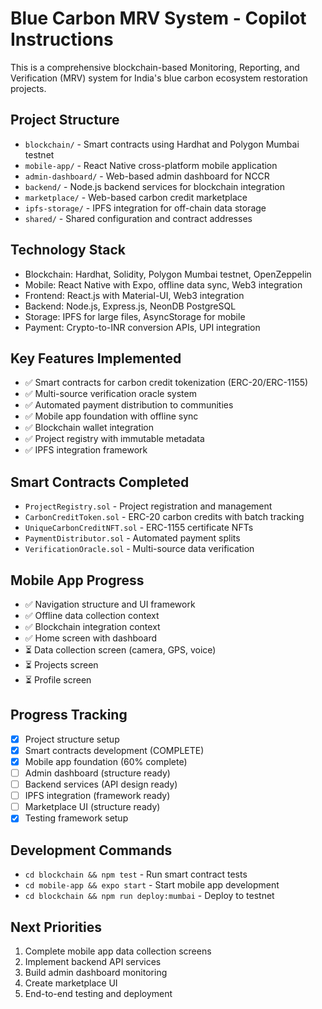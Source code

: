 # Blue Carbon MRV System - Copilot Instructions

This is a comprehensive blockchain-based Monitoring, Reporting, and Verification (MRV) system for India's blue carbon ecosystem restoration projects.

## Project Structure
- `blockchain/` - Smart contracts using Hardhat and Polygon Mumbai testnet
- `mobile-app/` - React Native cross-platform mobile application
- `admin-dashboard/` - Web-based admin dashboard for NCCR
- `backend/` - Node.js backend services for blockchain integration
- `marketplace/` - Web-based carbon credit marketplace
- `ipfs-storage/` - IPFS integration for off-chain data storage
- `shared/` - Shared configuration and contract addresses

## Technology Stack
- Blockchain: Hardhat, Solidity, Polygon Mumbai testnet, OpenZeppelin
- Mobile: React Native with Expo, offline data sync, Web3 integration
- Frontend: React.js with Material-UI, Web3 integration
- Backend: Node.js, Express.js, NeonDB PostgreSQL
- Storage: IPFS for large files, AsyncStorage for mobile
- Payment: Crypto-to-INR conversion APIs, UPI integration

## Key Features Implemented
- ✅ Smart contracts for carbon credit tokenization (ERC-20/ERC-1155)
- ✅ Multi-source verification oracle system
- ✅ Automated payment distribution to communities
- ✅ Mobile app foundation with offline sync
- ✅ Blockchain wallet integration
- ✅ Project registry with immutable metadata
- ✅ IPFS integration framework

## Smart Contracts Completed
- `ProjectRegistry.sol` - Project registration and management
- `CarbonCreditToken.sol` - ERC-20 carbon credits with batch tracking
- `UniqueCarbonCreditNFT.sol` - ERC-1155 certificate NFTs
- `PaymentDistributor.sol` - Automated payment splits
- `VerificationOracle.sol` - Multi-source data verification

## Mobile App Progress
- ✅ Navigation structure and UI framework
- ✅ Offline data collection context
- ✅ Blockchain integration context
- ✅ Home screen with dashboard
- ⏳ Data collection screen (camera, GPS, voice)
- ⏳ Projects screen
- ⏳ Profile screen

## Progress Tracking
- [x] Project structure setup
- [x] Smart contracts development (COMPLETE)
- [x] Mobile app foundation (60% complete)
- [ ] Admin dashboard (structure ready)
- [ ] Backend services (API design ready)
- [ ] IPFS integration (framework ready)
- [ ] Marketplace UI (structure ready)
- [x] Testing framework setup

## Development Commands
- `cd blockchain && npm test` - Run smart contract tests
- `cd mobile-app && expo start` - Start mobile app development
- `cd blockchain && npm run deploy:mumbai` - Deploy to testnet

## Next Priorities
1. Complete mobile app data collection screens
2. Implement backend API services
3. Build admin dashboard monitoring
4. Create marketplace UI
5. End-to-end testing and deployment

